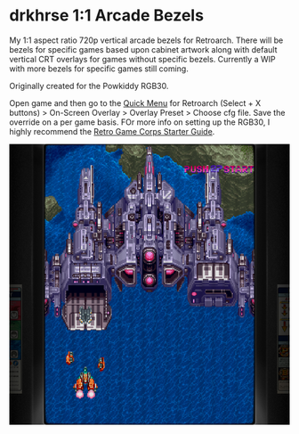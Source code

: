 # drkhrse 1:1 Arcade Bezels
My 1:1 aspect ratio 720p vertical arcade bezels for Retroarch. There will be bezels for specific games based upon cabinet artwork along with default vertical CRT overlays for games without specific bezels. Currently a WIP with more bezels for specific games still coming.

Originally created for the Powkiddy RGB30.

Open game and then go to the [Quick Menu](https://github.com/OnionUI/Onion/wiki/Global-Shortcuts) for Retroarch (Select + X buttons) > On-Screen Overlay > Overlay Preset > Choose cfg file. Save the override on a per game basis. FOr more info on setting up the RGB30, I highly recommend the [Retro Game Corps Starter Guide](https://retrogamecorps.com/2023/10/27/powkiddy-rgb30-starter-guide/#Bezels).

![Screenshot](/screenshots/donpachi.png)
